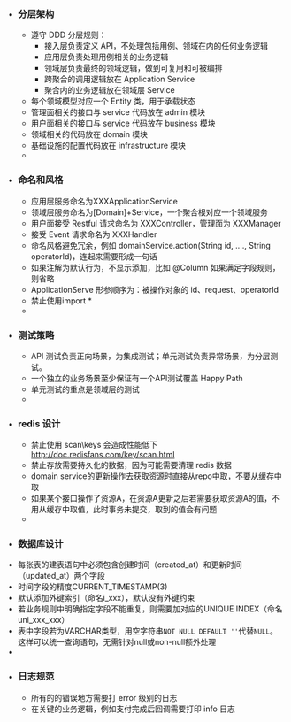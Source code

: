 - ### 分层架构
	- 遵守 DDD 分层规则：
		- 接入层负责定义 API，不处理包括用例、领域在内的任何业务逻辑
		- 应用层负责处理用例相关的业务逻辑
		- 领域层负责最终的领域逻辑，做到可复用和可被编排
		- 跨聚合的调用逻辑放在 Application Service
		- 聚合内的业务逻辑放在领域层 Service
	- 每个领域模型对应一个 Entity 类，用于承载状态
	- 管理面相关的接口与 service 代码放在 admin 模块
	- 用户面相关的接口与 service 代码放在 business 模块
	- 领域相关的代码放在 domain 模块
	- 基础设施的配置代码放在 infrastructure 模块
	-
- ### 命名和风格
	- 应用层服务命名为XXXApplicationService
	- 领域层服务命名为[Domain]+Service，一个聚合根对应一个领域服务
	- 用户面接受 Restful 请求命名为 XXXController，管理面为 XXXManager
	- 接受 Event 请求命名为 XXXHandler
	- 命名风格避免冗余，例如 domainService.action(String id, ...., String operatorId)，连起来需要形成一句话
	- 如果注解为默认行为，不显示添加，比如 @Column 如果满足字段规则，则省略
	- ApplicationServe 形参顺序为：被操作对象的 id、request、operatorId
	- 禁止使用import *
	-
- ### 测试策略
	- API 测试负责正向场景，为集成测试；单元测试负责异常场景，为分层测试。
	- 一个独立的业务场景至少保证有一个API测试覆盖 Happy Path
	- 单元测试的重点是领域层的测试
	-
- ### redis 设计
	- 禁止使用 scan\keys 会造成性能低下 http://doc.redisfans.com/key/scan.html
	- 禁止存放需要持久化的数据，因为可能需要清理 redis 数据
	- domain service的更新操作去获取资源时直接从repo中取，不要从缓存中取
	- 如果某个接口操作了资源A，在资源A更新之后若需要获取资源A的值，不用从缓存中取值，此时事务未提交，取到的值会有问题
	-
- ### 数据库设计
- 每张表的建表语句中必须包含创建时间（created_at）和更新时间（updated_at）两个字段
- 时间字段的精度CURRENT_TIMESTAMP(3)
- 默认添加外键索引（命名i_xxx），默认没有外键约束
- 若业务规则中明确指定字段不能重复，则需要加对应的UNIQUE INDEX（命名uni_xxx_xxx）
- 表中字段若为VARCHAR类型，用空字符串```NOT NULL DEFAULT ''```代替```NULL```。这样可以统一查询语句，无需针对null或non-null额外处理
-
- ### 日志规范
	- 所有的的错误地方需要打 error 级别的日志
	- 在关键的业务逻辑，例如支付完成后回调需要打印 info 日志